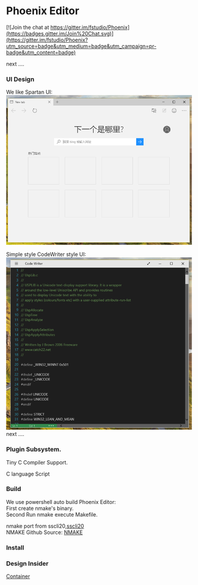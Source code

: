 # Phoenix Editor

[![Join the chat at https://gitter.im/fstudio/Phoenix](https://badges.gitter.im/Join%20Chat.svg)](https://gitter.im/fstudio/Phoenix?utm_source=badge&utm_medium=badge&utm_campaign=pr-badge&utm_content=badge)

next ....

### UI Design

We like Spartan UI:       
![Image](doc/Development/Spartan/CleanUI.png)       

Simple style CodeWriter style UI:      
![Image](design/likecodewriter.png)       
next ....


### Plugin Subsystem.

Tiny C Compiler Support.

C language Script


### Build

We use powershell auto build Phoenix Editor:   
First create nmake's binary.   
Second Run nmake execute Makefile. 


nmake port from sscli20,[sscli20](http://www.microsoft.com/en-us/download/details.aspx?id=4917)    
NMAKE Github Source: [NMAKE](https://github.com/fstudio/nmake/)   


### Install


### Design Insider

[Container](./doc/Container/Container.zh-CN.md)


